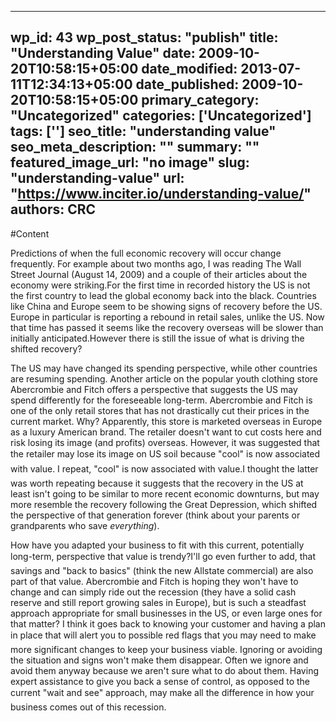 
---
wp_id: 43
wp_post_status: "publish" 
title: "Understanding Value"
date: 2009-10-20T10:58:15+05:00
date_modified: 2013-07-11T12:34:13+05:00
date_published: 2009-10-20T10:58:15+05:00
primary_category: "Uncategorized"
categories: ['Uncategorized'] 
tags: ['']
seo_title: "understanding value"
seo_meta_description: ""
summary: ""
featured_image_url: "no image"
slug: "understanding-value"
url: "https://www.inciter.io/understanding-value/"
authors: CRC
---

#Content

<p class="MsoNormal">Predictions of when the full economic recovery will occur change frequently. For example about two months ago, I was reading The Wall Street Journal (August 14, 2009) and a couple of their articles about the economy were striking.For the first time in recorded history the US is not the first country to lead the global economy back into the black. Countries like China and Europe seem to be showing signs of recovery before the US. Europe in particular is reporting a rebound in retail sales, unlike the US. Now that time has passed it seems like the recovery overseas will be slower than initially anticipated.However there is still the issue of what is driving the shifted recovery?</p>
<p class="MsoNormal">The US may have changed its spending perspective, while other countries are resuming spending. Another article on the popular youth clothing store Abercrombie and Fitch offers a perspective that suggests the US may spend differently for the foreseeable long-term. Abercrombie and Fitch is one of the only retail stores that has not drastically cut their prices in the current market. Why? Apparently, this store is marketed overseas in Europe as a luxury American brand. The retailer doesn't want to cut costs here and risk losing its image (and profits) overseas. However, it was suggested that the retailer may lose its image on US soil because "cool" is now associated with value. I repeat, "cool" is now associated with value.I thought the latter was worth repeating because it suggests that the recovery in the US at least isn't going to be similar to more recent economic downturns, but may more resemble the recovery following the Great Depression, which shifted the perspective of that generation forever (think about your parents or grandparents who save <em>everything</em>).</p>
<p class="MsoNormal">How have you adapted your business to fit with this current, potentially long-term, perspective that value is trendy?I'll go even further to add, that savings and "back to basics" (think the new Allstate commercial) are also part of that value. Abercrombie and Fitch is hoping they won't have to change and can simply ride out the recession (they have a solid cash reserve and still report growing sales in Europe), but is such a steadfast approach appropriate for small businesses in the US, or even large ones for that matter? I think it goes back to knowing your customer and having a plan in place that will alert you to possible red flags that you may need to make more significant changes to keep your business viable. Ignoring or avoiding the situation and signs won't make them disappear. Often we ignore and avoid them anyway because we aren't sure what to do about them. Having expert assistance to give you back a sense of control, as opposed to the current "wait and see" approach, may make all the difference in how your business comes out of this recession.</p>
<input id="gwProxy" type="hidden"/>
<!--Session data-->
<input id="jsProxy" onclick="jsCall();" type="hidden"/>

